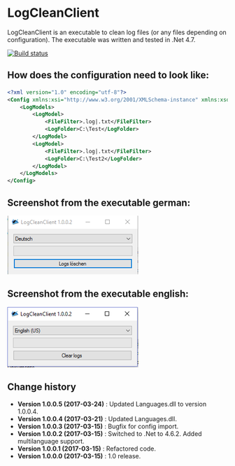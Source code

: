 LogCleanClient
====================================

LogCleanClient is an executable to clean log files (or any files depending on configuration).
The executable was written and tested in .Net 4.7.

[![Build status](https://ci.appveyor.com/api/projects/status/ebj1jxkl6a677uqx?svg=true)](https://ci.appveyor.com/project/SeppPenner/logcleanclient)


## How does the configuration need to look like:
```xml
<?xml version="1.0" encoding="utf-8"?>
<Config xmlns:xsi="http://www.w3.org/2001/XMLSchema-instance" xmlns:xsd="http://www.w3.org/2001/XMLSchema">
	<LogModels>
		<LogModel>
			<FileFilter>.log|.txt</FileFilter>
			<LogFolder>C:\Test</LogFolder>
		</LogModel>
		<LogModel>
			<FileFilter>.log|.txt</FileFilter>
			<LogFolder>C:\Test2</LogFolder>
		</LogModel>
	</LogModels>
</Config>
```


## Screenshot from the executable german:
![Screenshot from the executable german](https://github.com/SeppPenner/LogCleanClient/blob/master/Screenshot_DE.PNG "Screenshot from the executable german")

## Screenshot from the executable english:
![Screenshot from the executable english](https://github.com/SeppPenner/LogCleanClient/blob/master/Screenshot_EN.PNG "Screenshot from the executable english")

Change history
--------------

* **Version 1.0.0.5 (2017-03-24)** : Updated Languages.dll to version 1.0.0.4.
* **Version 1.0.0.4 (2017-03-21)** : Updated Languages.dll.
* **Version 1.0.0.3 (2017-03-15)** : Bugfix for config import.
* **Version 1.0.0.2 (2017-03-15)** : Switched to .Net to 4.6.2. Added multilanguage support.
* **Version 1.0.0.1 (2017-03-15)** : Refactored code.
* **Version 1.0.0.0 (2017-03-15)** : 1.0 release.

